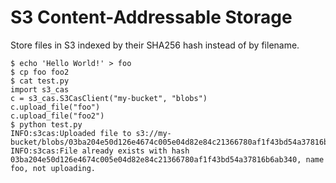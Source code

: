 # S3 Content-Addressable Storage

Store files in S3 indexed by their SHA256 hash instead of by filename.

```text
$ echo 'Hello World!' > foo
$ cp foo foo2
$ cat test.py
import s3_cas
c = s3_cas.S3CasClient("my-bucket", "blobs")
c.upload_file("foo")
c.upload_file("foo2")
$ python test.py
INFO:s3cas:Uploaded file to s3://my-bucket/blobs/03ba204e50d126e4674c005e04d82e84c21366780af1f43bd54a37816b6ab340
INFO:s3cas:File already exists with hash 03ba204e50d126e4674c005e04d82e84c21366780af1f43bd54a37816b6ab340, name foo, not uploading.
```
